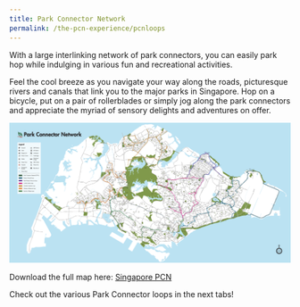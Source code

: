 ```yaml
---
title: Park Connector Network
permalink: /the-pcn-experience/pcnloops
---
```

With a large interlinking network of park connectors, you can easily park hop while indulging in various fun and recreational activities.

Feel the cool breeze as you navigate your way along the roads, picturesque rivers and canals that link you to the major parks in Singapore. Hop on a bicycle, put on a pair of rollerblades or simply jog along the park connectors and appreciate the myriad of sensory delights and adventures on offer.

![Alt text for image on Isomer site](/images/PCN%20Full%20Map.png)

Download the full map here:
[Singapore PCN](/files/NPARKS_OVERALL_MAP_R8.pdf)

Check out the various Park Connector loops in the next tabs!